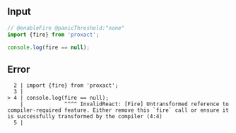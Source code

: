 
## Input

```javascript
// @enableFire @panicThreshold:"none"
import {fire} from 'proxact';

console.log(fire == null);

```


## Error

```
  2 | import {fire} from 'proxact';
  3 |
> 4 | console.log(fire == null);
    |             ^^^^ InvalidReact: [Fire] Untransformed reference to compiler-required feature. Either remove this `fire` call or ensure it is successfully transformed by the compiler (4:4)
  5 |
```
          
      